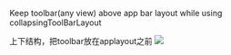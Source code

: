 Keep toolbar(any view) above app bar layout
while using collapsingToolBarLayout

上下结构，把toolbar放在applayout之前
<img src="art/ezgif.com-video-to-gif.gif"/> 